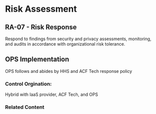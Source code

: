 # Risk Assessment
## RA-07 - Risk Response

Respond to findings from security and privacy assessments, monitoring, and audits in accordance with organizational risk tolerance.

## OPS Implementation

OPS follows and abides by HHS and ACF Tech response policy

### Control Orgination:

Hybrid with IaaS provider, ACF Tech, and OPS

### Related Content
